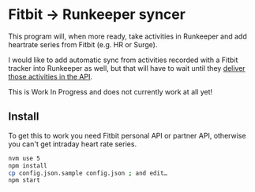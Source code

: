 Fitbit → Runkeeper syncer
==========================

This program will, when more ready, take activities in Runkeeper and add heartrate series from
Fitbit (e.g. HR or Surge).

I would like to add automatic sync from activities recorded with a Fitbit tracker into Runkeeper as
well, but that will have to wait until they
[deliver those activities in the API](https://community.fitbit.com/t5/Web-API/Potentially-breaking-change-to-Get-Activities-endpoint/m-p/736342#U736342).


This is Work In Progress and does not currently work at all yet!


Install
-------

To get this to work you need Fitbit personal API or partner API, otherwise you can't get intraday
heart rate series.

```bash
nvm use 5
npm install
cp config.json.sample config.json ; and edit…
npm start
```
